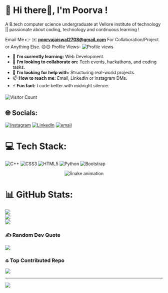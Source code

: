 # 💫 Hi there👋, I'm Poorva !
A B.tech computer science undergraduate at Vellore institute of technology || passionate about coding, technology and continuous learning !

Email Me 👉 ✉️ **poorvajaiswal2708@gmail.com** For Collaboration/Project or Anything Else. 😊😊
Profile Views- ![Profile views](https://komarev.com/ghpvc/?username=Poorva77&color=green)

- 🌱 **I’m currently learning:** Web Development.
- 👯 **I’m looking to collaborate on:** Tech events, hackathons, and coding tasks.
- 🤔 **I’m looking for help with:** Structuring real-world projects.
- 📫 **How to reach me:** Email, LinkedIn or instagram DMs.
- ⚡ **Fun fact:** I code better with midnight silence.

![Visitor Count](https://hits.seeyoufarm.com/api/count/incr/badge.svg?url=https%3A%2F%2Fgithub.com%2FPoorva77&count_bg=%2379C83D&title_bg=%23555555&icon=github.svg&icon_color=%23E7E7E7&title=visits&edge_flat=false)

## 🌐 Socials:
[![Instagram](https://img.shields.io/badge/Instagram-%23E4405F.svg?logo=Instagram&logoColor=white)](https://instagram.com/poorva__jaiswal) [![LinkedIn](https://img.shields.io/badge/LinkedIn-%230077B5.svg?logo=linkedin&logoColor=white)](https://www.linkedin.com/in/poorva-jaiswal-53aa29303?utm_source=share&utm_campaign=share_via&utm_content=profile&utm_medium=android_app) [![email](https://img.shields.io/badge/Email-D14836?logo=gmail&logoColor=white)](mailto:poorvajaiswal2708@gmail.com) 

# 💻 Tech Stack:
![C++](https://img.shields.io/badge/c++-%2300599C.svg?style=for-the-badge&logo=c%2B%2B&logoColor=white) ![CSS3](https://img.shields.io/badge/css3-%231572B6.svg?style=for-the-badge&logo=css3&logoColor=white) ![HTML5](https://img.shields.io/badge/html5-%23E34F26.svg?style=for-the-badge&logo=html5&logoColor=white) ![Python](https://img.shields.io/badge/python-3670A0?style=for-the-badge&logo=python&logoColor=ffdd54) ![Bootstrap](https://img.shields.io/badge/bootstrap-%238511FA.svg?style=for-the-badge&logo=bootstrap&logoColor=white)

<!-- Snake Game Repo View -->

<div align="center">
  <img src="https://profile-readme-generator.com/assets/snake.svg" alt="Snake animation" />
</div>


# 📊 GitHub Stats:
![](https://github-readme-stats.vercel.app/api?username=Poorva77&theme=shadow_green&hide_border=true&include_all_commits=true&count_private=false)<br/>
![](https://nirzak-streak-stats.vercel.app/?user=Poorva77&theme=shadow_green&hide_border=true)<br/>
![](https://github-readme-stats.vercel.app/api/top-langs/?username=Poorva77&theme=shadow_green&hide_border=true&include_all_commits=true&count_private=false&layout=compact)

### ✍️ Random Dev Quote
![](https://quotes-github-readme.vercel.app/api?type=horizontal&theme=radical)

### 🔝 Top Contributed Repo
![](https://github-contributor-stats.vercel.app/api?username=Poorva77&limit=5&theme=dark&combine_all_yearly_contributions=true)

---
[![](https://visitcount.itsvg.in/api?id=Poorva77&icon=1&color=0)](https://visitcount.itsvg.in)

<!-- Proudly created with GPRM ( https://gprm.itsvg.in ) -->
